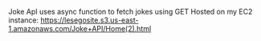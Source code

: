 Joke ApI uses async function to fetch jokes using GET
Hosted on my EC2 instance: 
https://lesegosite.s3.us-east-1.amazonaws.com/Joke+API/Home(2).html
